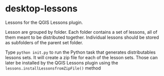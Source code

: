 # desktop-lessons

Lessons for the QGIS Lessons plugin.

Lesson are grouped by folder. Each folder contains a set of lessons, all of them meant to be distributed together. Individual lessons should be stored as subfolders of the parent set folder.

Type ``python init.py`` to run the Python task that generates distributables lessons sets. It will create a zip file for each of the lesson sets. Those can later be installed by the QGIS Lessons plugin using the ``lessons.installLessonsfromZipFile()`` method
